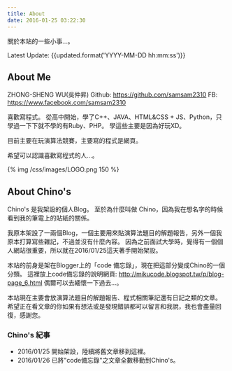 ```yaml
---
title: About
date: 2016-01-25 03:22:30
---
```


關於本站的一些小事...。

Latest Update: {{updated.format('YYYY-MM-DD hh:mm:ss')}}


## About Me

ZHONG-SHENG WU(吳仲昇)
Github: https://github.com/samsam2310
FB: https://www.facebook.com/samsam2310

喜歡寫程式。
從高中開始，學了C++、JAVA、HTML&CSS + JS、Python，只學過一下下就不學的有Ruby、PHP。
學這些主要是因為好玩XD。

目前主要在玩演算法競賽，主要寫的程式是網頁。

希望可以認識喜歡寫程式的人...。


{% img /css/images/LOGO.png 150 %}

## About Chino's

Chino's 是我架設的個人Blog。
至於為什麼叫做 Chino，因為我在想名字的時候看到我的筆電上的貼紙的關係。

我原本架設了一兩個Blog，一個主要用來貼演算法題目的解題報告，另外一個我原本打算寫些雜記，不過並沒有什麼內容。
因為之前面試大學時，覺得有一個個人網站很重要，所以就在2016/01/25這天著手開始架設。

本站的前身是架在Blogger上的「code 備忘錄」，現在把這部分變成Chino的一個分類。
這裡放上code備忘錄的說明網頁: http://mikucode.blogspot.tw/p/blog-page_6.html
偶爾可以去緬懷一下過去...。

本站現在主要會放演算法題目的解題報告、程式相關筆記還有日記之類的文章。
希望正在看文章的你如果有想法或是發現錯誤都可以留言和我說，我也會盡量回復，感謝您。

### Chino's 紀事

* 2016/01/25 開始架設，陸續將舊文章移到這裡。
* 2016/01/26 已將"code備忘錄"之文章全數移動到Chino's。
